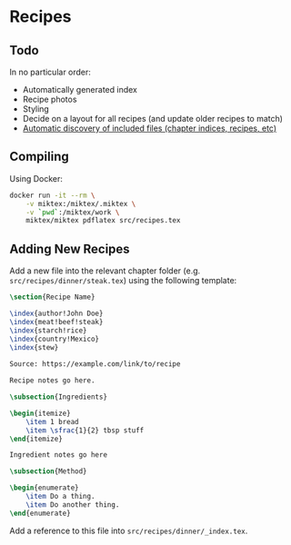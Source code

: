 # Recipes

## Todo

In no particular order:

* Automatically generated index
* Recipe photos
* Styling
* Decide on a layout for all recipes (and update older recipes to match)
* [Automatic discovery of included files (chapter indices, recipes, etc)](https://tex.stackexchange.com/questions/200937/how-to-automatically-include-several-text-documents-into-a-latex-document)

## Compiling

Using Docker:

```sh
docker run -it --rm \
    -v miktex:/miktex/.miktex \
    -v `pwd`:/miktex/work \
    miktex/miktex pdflatex src/recipes.tex
```

## 

## Adding New Recipes

Add a new file into the relevant chapter folder (e.g. `src/recipes/dinner/steak.tex`) using the following template:

```latex
\section{Recipe Name}

\index{author!John Doe}
\index{meat!beef!steak}
\index{starch!rice}
\index{country!Mexico}
\index{stew}
  
Source: https://example.com/link/to/recipe

Recipe notes go here.

\subsection{Ingredients}

\begin{itemize}
    \item 1 bread
    \item \sfrac{1}{2} tbsp stuff
\end{itemize}

Ingredient notes go here

\subsection{Method}

\begin{enumerate}
    \item Do a thing.
    \item Do another thing.
\end{enumerate}
```

Add a reference to this file into `src/recipes/dinner/_index.tex`.

